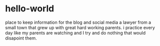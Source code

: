 # hello-world
place to keep information for the blog and social media
a lawyer from a small town that grew up with great hard working parents. i practice every day like my parents are watching and I try and do nothing that would disapoint them.
